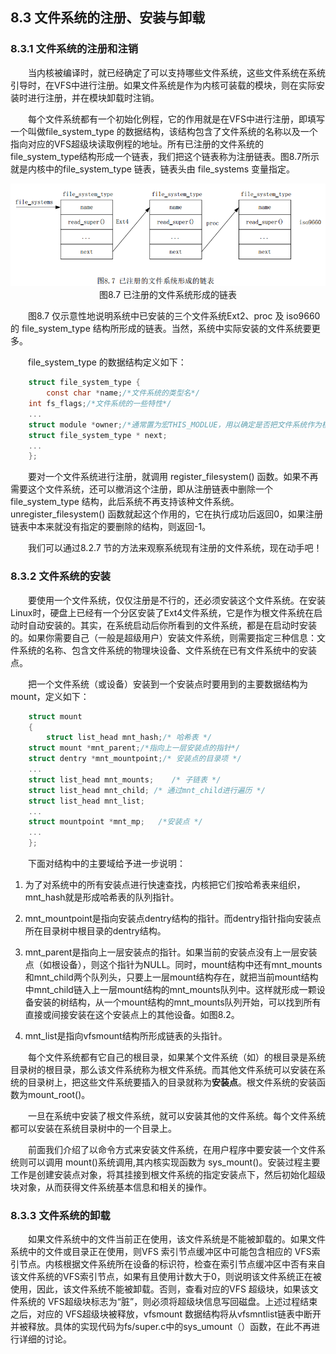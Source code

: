 ## 8.3 文件系统的注册、安装与卸载

### 8.3.1 文件系统的注册和注销

&emsp;&emsp;当内核被编译时，就已经确定了可以支持哪些文件系统，这些文件系统在系统引导时，在VFS中进行注册。如果文件系统是作为内核可装载的模块，则在实际安装时进行注册，并在模块卸载时注销。

&emsp;&emsp;每个文件系统都有一个初始化例程，它的作用就是在VFS中进行注册，即填写一个叫做file\_system\_type 的数据结构，该结构包含了文件系统的名称以及一个指向对应的VFS超级块读取例程的地址。所有已注册的文件系统的file\_system\_type结构形成一个链表，我们把这个链表称为注册链表。图8.7所示就是内核中的file\_system\_type 链表，链表头由 file\_systems 变量指定。

<div align=center>
<img src="图8_7.png" />  
</div>

<div align=center>
图8.7 已注册的文件系统形成的链表
</div>

&emsp;&emsp;图8.7 仅示意性地说明系统中已安装的三个文件系统Ext2、proc 及 iso9660 的 file\_system\_type 结构所形成的链表。当然，系统中实际安装的文件系统要更多。

&emsp;&emsp;file\_system\_type 的数据结构定义如下：
```c
    struct file_system_type {
        const char *name;/*文件系统的类型名*/
	int fs_flags;/*文件系统的一些特性*/
	...
	struct module *owner;/*通常置为宏THIS_MODLUE，用以确定是否把文件系统作为模块来安装*/
	struct file_system_type * next;
	...
    };
```
&emsp;&emsp;要对一个文件系统进行注册，就调用 register\_filesystem() 函数。如果不再需要这个文件系统，还可以撤消这个注册，即从注册链表中删除一个file\_system\_type
结构，此后系统不再支持该种文件系统。unregister\_filesystem() 函数就起这个作用的，它在执行成功后返回0，如果注册链表中本来就没有指定的要删除的结构，则返回-1。

&emsp;&emsp;我们可以通过8.2.7 节的方法来观察系统现有注册的文件系统，现在动手吧！

### 8.3.2 文件系统的安装

&emsp;&emsp;要使用一个文件系统，仅仅注册是不行的，还必须安装这个文件系统。在安装Linux时，硬盘上已经有一个分区安装了Ext4文件系统，它是作为根文件系统在启动时自动安装的。其实，在系统启动后你所看到的文件系统，都是在启动时安装的。如果你需要自己（一般是超级用户）安装文件系统，则需要指定三种信息：文件系统的名称、包含文件系统的物理块设备、文件系统在已有文件系统中的安装点。

&emsp;&emsp;把一个文件系统（或设备）安装到一个安装点时要用到的主要数据结构为mount，定义如下：
```c
    struct mount
    {
        struct list_head mnt_hash;/* 哈希表 */
	struct mount *mnt_parent;/*指向上一层安装点的指针*/
	struct dentry *mnt_mountpoint;/* 安装点的目录项 */
	...
	struct list_head mnt_mounts;	/* 子链表 */
	struct list_head mnt_child;	/* 通过mnt_child进行遍历 */
	struct list_head mnt_list;
	...
	struct mountpoint *mnt_mp;	 /*安装点 */
	...
    };
```
&emsp;&emsp;下面对结构中的主要域给予进一步说明：

1.  为了对系统中的所有安装点进行快速查找，内核把它们按哈希表来组织，mnt\_hash就是形成哈希表的队列指针。

2.  mnt\_mountpoint是指向安装点dentry结构的指针。而dentry指针指向安装点所在目录树中根目录的dentry结构。

3.  mnt\_parent是指向上一层安装点的指针。如果当前的安装点没有上一层安装点（如根设备），则这个指针为NULL。同时，mount结构中还有mnt\_mounts和mnt\_child两个队列头，只要上一层mount结构存在，就把当前mount结构中mnt\_child链入上一层mount结构的mnt\_mounts队列中。这样就形成一颗设备安装的树结构，从一个mount结构的mnt\_mounts队列开始，可以找到所有直接或间接安装在这个安装点上的其他设备。如图8.2。

4.  mnt\_list是指向vfsmount结构所形成链表的头指针。

&emsp;&emsp;每个文件系统都有它自己的根目录，如果某个文件系统（如）的根目录是系统目录树的根目录，那么该文件系统称为根文件系统。而其他文件系统可以安装在系统的目录树上，把这些文件系统要插入的目录就称为**安装点**。根文件系统的安装函数为mount\_root()。

&emsp;&emsp;一旦在系统中安装了根文件系统，就可以安装其他的文件系统。每个文件系统都可以安装在系统目录树中的一个目录上。

&emsp;&emsp;前面我们介绍了以命令方式来安装文件系统，在用户程序中要安装一个文件系统则可以调用 mount()系统调用,其内核实现函数为 sys\_mount()。安装过程主要工作是创建安装点对象，将其挂接到根文件系统的指定安装点下，然后初始化超级块对象，从而获得文件系统基本信息和相关的操作。

### 8.3.3 文件系统的卸载

&emsp;&emsp;如果文件系统中的文件当前正在使用，该文件系统是不能被卸载的。如果文件系统中的文件或目录正在使用，则VFS 索引节点缓冲区中可能包含相应的 VFS索引节点。内核根据文件系统所在设备的标识符，检查在索引节点缓冲区中否有来自该文件系统的VFS索引节点，如果有且使用计数大于0，则说明该文件系统正在被使用，因此，该文件系统不能被卸载。否则，查看对应的VFS 超级块，如果该文件系统的 VFS超级块标志为“脏”，则必须将超级块信息写回磁盘。上述过程结束之后，对应的 VFS超级块被释放，vfsmount 数据结构将从vfsmntlist链表中断开并被释放。具体的实现代码为fs/super.c中的sys\_umount（）函数，在此不再进行详细的讨论。
